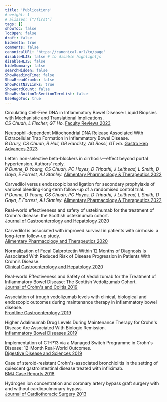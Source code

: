 ```yaml
---
title: 'Publications'
# weight: 1
# aliases: ["/first"]
tags: []
showToc: false
TocOpen: false
draft: false
hidemeta: true
comments: false
canonicalURL: "https://canonical.url/to/page"
disableHLJS: false # to disable highlightjs
disableHLJS: false
hideSummary: false
searchHidden: false
ShowReadingTime: false
ShowBreadCrumbs: false
ShowPostNavLinks: true
ShowWordCount: false
ShowRssButtonInSectionTermList: false
UseHugoToc: true
---
```


Circulating Cell-Free DNA in Inflammatory Bowel Disease: Liquid Biopsies with Mechanistic and Translational Implications.\
*CS Chuah, L Fischer, GT Ho.* [Faculty Reviews 2023](https://doi.org/10.12703/r/12-14)

Neutrophil-dependent Mitochondrial DNA Release Associated With Extracellular Trap Formation in Inflammatory Bowel Disease.\
*B Drury, CS Chuah, R Hall, GR Hardisty, AG Rossi, GT Ho.* [Gastro Hep Advances 2023](https://doi.org/10.1016/j.gastha.2023.03.022)

Letter: non-selective beta-blockers in cirrhosis—effect beyond portal hypertension. Authors' reply.\
*P Dunne, D Young, CS Chuah, PC Hayes, D Tripathi, J Leithead, L Smith, D Gaya, E Forrest, AJ Stanley.* [Alimentary Pharmacology & Therapeutics 2022](https://doi.org/10.1111/apt.16982)

Carvedilol versus endoscopic band ligation for secondary prophylaxis of variceal bleeding-long-term follow-up of a randomised control trial.\
*P Dunne, D Young, CS Chuah, PC Hayes, D Tripathi, J Leithead, L Smith, D Gaya, E Forrest, AJ Stanley.* [Alimentary Pharmacology & Therapeutics 2022](https://doi.org/10.1111/apt.16901)

Real-world effectiveness and safety of ustekinumab for the treatment of Crohn's disease: the Scottish ustekinumab cohort.\
[Journal of Gastroenterology and Hepatology 2020](https://doi.org/10.1111/jgh.15390)

Carvedilol is associated with improved survival in patients with cirrhosis: a long-term follow-up study.\
[Alimentary Pharmacology and Therapeutics 2020](https://pubmed.ncbi.nlm.nih.gov/33296526/)

Normalization of Fecal Calprotectin Within 12 Months of Diagnosis Is Associated With Reduced Risk of Disease Progression in Patients With Crohn’s Disease.\
[Clinical Gastroenterology and Hepatology 2020](https://doi.org/10.1016/j.cgh.2020.08.022)

Real-world Effectiveness and Safety of Vedolizumab for the Treatment of Inflammatory Bowel Disease: The Scottish Vedolizumab Cohort.\
[Journal of Crohn's and Colitis 2019](https://doi.org/10.1093/ecco-jcc/jjz042)

Association of trough vedolizumab levels with clinical, biological and endoscopic outcomes during maintenance therapy in inflammatory bowel disease.\
[Frontline Gastroenterology 2019](https://doi.org/10.1136/flgastro-2019-101197)

Higher Adalimumab Drug Levels During Maintenance Therapy for Crohn's Disease Are Associated With Biologic Remission.\
[Inflammatory Bowel Diseases 2019](https://doi.org/10.1093/ibd/izy320)

Implementation of CT-P13 via a Managed Switch Programme in Crohn's Disease: 12-Month Real-World Outcomes.\
[Digestive Disease and Sciences 2019](https://doi.org/10.1007/s10620-018-5406-8)

Case of steroid-resistant Crohn's-associated bronchiolitis in the setting of quiescent gastrointestinal disease treated with infliximab.\
[BMJ Case Reports 2018](https://doi.org/10.1136/bcr-2018-226934)

Hydrogen ion concentration and coronary artery bypass graft surgery with and without cardiopulmonary bypass.\
[Journal of Cardiothoracic Surgery 2013](https://doi.org/10.1186/1749-8090-8-184)
